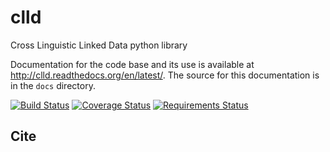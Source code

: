 clld
====

Cross Linguistic Linked Data python library

Documentation for the code base and its use is available at http://clld.readthedocs.org/en/latest/. The source for this documentation is in the `docs` directory.

[![Build Status](https://travis-ci.org/clld/clld.png)](https://travis-ci.org/clld/clld)
[![Coverage Status](https://img.shields.io/coveralls/clld/clld.svg)](https://coveralls.io/r/clld/clld?branch=master)
[![Requirements Status](https://requires.io/github/clld/clld/requirements.svg?branch=master)](https://requires.io/github/clld/clld/requirements/?branch=master)


Cite
----



